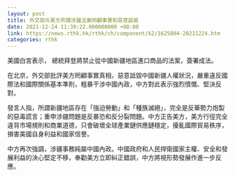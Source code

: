 ```yaml
---
layout: post
title: 外交部斥美方所謂涉疆法案罔顧事實和惡意詆毀
date: 2021-12-24 11:39:22.000000000 +08:00
link: https://news.rthk.hk/rthk/ch/component/k2/1625804-20211224.htm
categories: rthk
---
```


美國白宮表示， 總統拜登將禁止從中國新疆地區進口商品的法案，簽署成法。

在北京，外交部批評美方罔顧事實真相，惡意詆毀中國新疆人權狀況，嚴重違反國際法和國際關係基本準則，粗暴干涉中國內政，中方對此表示強烈憤慨、堅決反對。

發言人指，所謂新疆地區存在「強迫勞動」和「種族滅絕」，完全是反華勢力炮製的惡毒謊言；重申涉疆問題是反暴恐和反分裂問題。中方正告美方，美方行徑完全違背市場規則和商業道德，只會破壞全球產業鏈供應鏈穩定，擾亂國際貿易秩序，損害美國自身利益和國家信譽。

中方再次強調，涉疆事務純屬中國內政。中國政府和人民捍衛國家主權、安全和發展利益的決心堅定不移，奉勸美方立即糾正錯誤，中方將視形勢發展作進一步反應。
